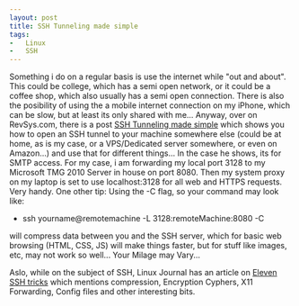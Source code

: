 ```yaml
---
layout: post
title: SSH Tunneling made simple
tags:
-	Linux
-	SSH
---
```

Something i do on a regular basis is use the internet while "out and about". This could be college, which has a semi open network, or it could be a coffee shop, which also usually has a semi open connection. There is also the posibility of using the a mobile internet connection on my iPhone, which can be slow, but at least its only shared with me... Anyway, over on RevSys.com, there is a post [SSH Tunneling made simple][1] which shows you how to open an SSH tunnel to your machine somewhere else (could be at home, as is my case, or a VPS/Dedicated server somewhere, or even on Amazon...) and use that for different things... In the case he shows, its for SMTP access. For my case, i am forwarding my local port 3128 to my Microsoft TMG 2010 Server in house on port 8080. Then my system proxy on my laptop is set to use localhost:3128 for all web and HTTPS requests. Very handy. One other tip: Using the -C flag, so your command may look like:

* ssh yourname@remotemachine -L 3128:remoteMachine:8080 -C

will compress data between you and the SSH server, which for basic web browsing (HTML, CSS, JS) will make things faster, but for stuff like images, etc, may not work so well... Your Milage may Vary...

Aslo, while on the subject of SSH, Linux Journal has an article on [Eleven SSH tricks][2] which mentions compression, Encryption Cyphers, X11 Forwarding, Config files and other interesting bits. 

[1]:http://www.revsys.com/writings/quicktips/ssh-tunnel.html
[2]:http://www.linuxjournal.com/article/6602

